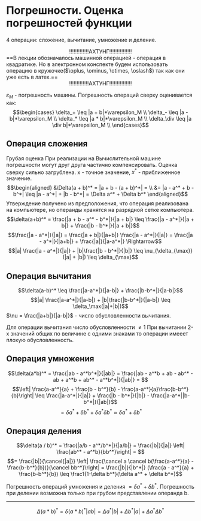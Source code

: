# Погрешности. Оценка погрешностей функции
4 операции: сложение, вычитание, умножение и деление.

<center> !!!!!!!!!!!!!АХТУНГ!!!!!!!!!!!!!!! </center>
==В лекции обозначалось машинной операцией - операция в квадратике. Но в электронном конспекте будем использовать операцию в кружочке($\oplus, \ominus, \otimes, \oslash$) так как они уже есть в латех.==
<center> !!!!!!!!!!!!!АХТУНГ!!!!!!!!!!!!!!! </center>

$\varepsilon_M$ - погрешность машины.
Погрешность операций сверху оценивается как:
$$\begin{cases}
\delta_+ \leq |a + b|*\varepsilon_M \\
\delta_- \leq |a - b|*\varepsilon_M \\
\delta_* \leq |a * b|*\varepsilon_M \\
\delta_\div \leq |a \div b|*\varepsilon_M \\
\end{cases}$$
## Операция сложения
Грубая оценка
При реализации на Вычислительной машине погрешности могут друг друга частично компенсировать. Оценка сверху сильно загрублена.
x - точное значение, $x^*$ - приближенное значение.
$$\begin{aligned}
&\Delta(a + b)^* = |a + b - (a + b)^*| = \\
&= |a - a^* + b - b^*| \leq |a - a^*| + |b - b^*| = \Delta a^* + \Delta b^*
\end{aligned}$$
Утверждение получено из предположения, что операция реализована на компьютере, но операнды хранятся на разрядной сетке компьютера.
$$\delta(a+b)^* = \frac{|a + b - a^* - b^*|}{|a + b|} \leq \frac{|a - a^*|}{|a + b|} + \frac{|b - b^*|}{|a + b|}$$
$$\frac{|a - a^*|}{|a|} = \frac{|a + b|}{|a+b|} \frac{|a - a^*|}{|a|} = \frac{|a - a^*|}{|a+b|} + \frac{|a|}{|a-a^*|} \Rightarrow$$
$$|a| \frac{|a - a^*|}{|a|} + |b|\frac{|b - b^*|}{|b|} \leq \nu_{\delta_{\max}} (|a| + |b|) \leq \delta_{\max}$$
## Операция вычитания
$$\delta(a-b)^* \leq \frac{|a-a^*|}{|a-b|} + \frac{|b-b^*|}{|a-b|}$$
$$|a| \frac{|a-a^*|}{|a-b|} + |b|\frac{|b-b^*|}{|a-b|} \leq \delta_\max(|a|+|b|)$$
$\nu = \frac{|a+b|}{|a-b|}$ - число обусловленности вычитания.

Для операции вычитания число обусловленности $\neq 1$
При вычитании 2-х значений общих по величине с одними знаками то операции имееет плохую обусловленность.
## Операция умножения
$$\delta(a*b)^* = \frac{|ab - a^*b^*|}{|ab|} = \frac{|ab - a^*b + ab - ab^* - ab + a^*b + ab^* - a^*b^*|}{|ab|} = $$
$$\left| \frac{a-a^*}{a} + \frac{b - b^*}{b} - \frac{a-a^*}{a}\frac{b-b^*}{b}\right| \leq \frac{|a-a^*|}{|a|} + \frac{|b - b^*|}{|b|} - \frac{|a-a^*||b-b^*|}{|ab|}$$
$$= \delta a^* + \delta b^* + \delta a^* \delta b^* \approx \delta a^* + \delta b^*$$
## Операция деления
$$\delta(a / b)^* = \frac{|a/b - a^*/b^*|}{|a/b|} = \frac{|b|}{|a|} \left| \frac{ab^* - a^*b}{bb^*}\right| = $$
$$= \frac{|b|}{\cancel{|a|}} \left| \frac{\cancel a \cancel b(\frac{a-a^*}{a} - \frac{b-b^*}{b})}{\cancel bb^*}\right| = \frac{|b|}{|b^*|} (\frac{a - a^*}{a} + \frac{b-b^*}{b}) \leq \frac1{1-\delta b^*}(\delta a^* + \delta b^*)$$

Погрешность операций умножения и деления $= \delta a^* + \delta b^*$. Погрешность при делении возможна только при грубом представлении операнда b.


---
$$\Delta (a*b)^* = \delta(a*b)^* |ab| = \Delta a^*|b| + \Delta b^*|a| + \Delta a^* \Delta b^*$$